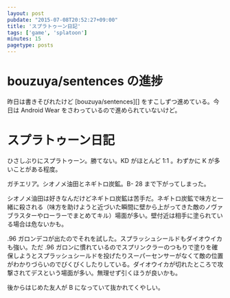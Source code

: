```yaml
---
layout: post
pubdate: "2015-07-08T20:52:27+09:00"
title: 'スプラトゥーン日記'
tags: ['game', 'splatoon']
minutes: 15
pagetype: posts
---
```

# bouzuya/sentences の進捗

昨日は書きそびれたけど [bouzuya/sentences][] をすこしずつ進めている。今日は Android Wear をさわっているので進められていないけど。

# スプラトゥーン日記

ひさしぶりにスプラトゥーン。勝てない。KD がほとんど 1:1 。わずかに K が多いことがある程度。

ガチエリア。シオノメ油田とネギトロ炭鉱。B- 28 まで下がってしまった。

シオノメ油田は好きなんだけどネギトロ炭鉱は苦手だ。ネギトロ炭鉱で味方と一緒に殺される（味方を助けようと近づいた瞬間に壁から上がってきた敵のノヴァブラスターやローラーでまとめてキル）場面が多い。壁付近は相手に塗られている場合は危ないかも。

.96 ガロンデコが出たのでそれを試した。スプラッシュシールドもダイオウイカも強い。ただ .96 ガロンに慣れているのでスプリンクラーのつもりで塗りを確保しようとスプラッシュシールドを投げたりスーパーセンサーがなくて敵の位置がわかりづらいのでびくびくしたりしている。ダイオウイカが切れたところで攻撃されてデスという場面が多い。無理せず引くほうが良いかも。

後からはじめた友人が B になっていて抜かれてくやしい。
